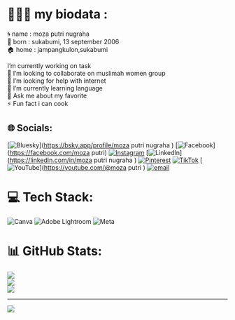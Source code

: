 # 🧚🏻‍♂️ my biodata :
 🌀 name : moza putri nugraha<br>
 👼 born : sukabumi, 13 september 2006<br>
 🏠 home : jampangkulon,sukabumi<br>

I’m currently working on task <br>
👯 I’m looking to collaborate on muslimah women group<br>
🤝 I’m looking for help with internet<br>
🌱 I’m currently learning language<br>
💬 Ask me about my favorite<br>
⚡ Fun fact i can cook


## 🌐 Socials:
[![Bluesky](https://img.shields.io/badge/bluesky-0285FF?style=for-the-badge&logo=bluesky&logoColor=%23FFFFFF)](https://bsky.app/profile/moza putri nugraha ) [![Facebook](https://img.shields.io/badge/Facebook-%231877F2.svg?logo=Facebook&logoColor=white)](https://facebook.com/moza putri) [![Instagram](https://img.shields.io/badge/Instagram-%23E4405F.svg?logo=Instagram&logoColor=white)](https://instagram.com/mozzzz13) [![LinkedIn](https://img.shields.io/badge/LinkedIn-%230077B5.svg?logo=linkedin&logoColor=white)](https://linkedin.com/in/moza putri nugraha ) [![Pinterest](https://img.shields.io/badge/Pinterest-%23E60023.svg?logo=Pinterest&logoColor=white)](https://pinterest.com/putrimoza) [![TikTok](https://img.shields.io/badge/TikTok-%23000000.svg?logo=TikTok&logoColor=white)](https://tiktok.com/@m) [![YouTube](https://img.shields.io/badge/YouTube-%23FF0000.svg?logo=YouTube&logoColor=white)](https://youtube.com/@moza putri ) [![email](https://img.shields.io/badge/Email-D14836?logo=gmail&logoColor=white)](mailto:putrimoza51@gmail.com) 

# 💻 Tech Stack:
![Canva](https://img.shields.io/badge/Canva-%2300C4CC.svg?style=for-the-badge&logo=Canva&logoColor=white) ![Adobe Lightroom](https://img.shields.io/badge/Adobe%20Lightroom-31A8FF.svg?style=for-the-badge&logo=Adobe%20Lightroom&logoColor=white) ![Meta](https://img.shields.io/badge/Meta-%230467DF.svg?style=for-the-badge&logo=Meta&logoColor=white)
# 📊 GitHub Stats:
![](https://github-readme-stats.vercel.app/api?username=Mozaputri13&theme=dark&hide_border=false&include_all_commits=false&count_private=false)<br/>
![](https://nirzak-streak-stats.vercel.app/?user=Mozaputri13&theme=dark&hide_border=false)<br/>
![](https://github-readme-stats.vercel.app/api/top-langs/?username=Mozaputri13&theme=dark&hide_border=false&include_all_commits=false&count_private=false&layout=compact)

---
[![](https://visitcount.itsvg.in/api?id=Mozaputri13&icon=0&color=0)](https://visitcount.itsvg.in)

<!-- Proudly created with GPRM ( https://gprm.itsvg.in ) -->
